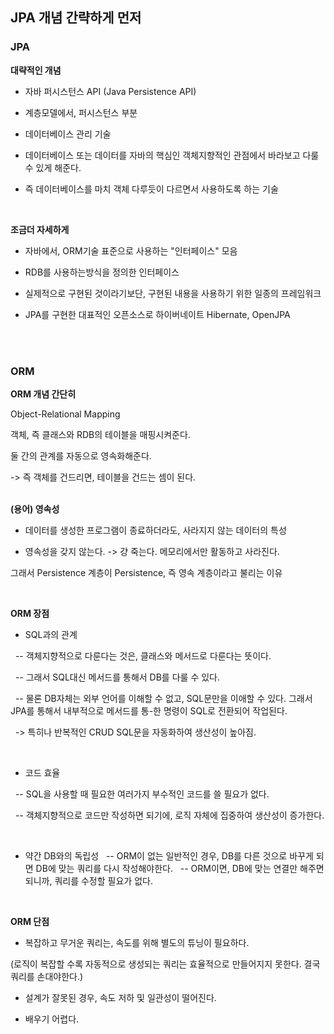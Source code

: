 ## JPA 개념 간략하게 먼저 



### JPA

**대략적인 개념**

* 자바 퍼시스턴스 API (Java Persistence API)

* 계층모델에서, 퍼시스턴스 부분 

* 데이터베이스 관리 기술

* 데이터베이스 또는 데이터를 자바의 핵심인 객체지향적인 관점에서 바라보고 다룰 수 있게 해준다.

* 즉 데이터베이스를 마치 객체 다루듯이 다르면서 사용하도록 하는 기술  

<br>

**조금더 자세하게**

* 자바에서, ORM기술 표준으로 사용하는 "인터페이스" 모음

* RDB를 사용하는방식을 정의한 인터페이스

* 실제적으로 구현된 것이라기보단, 구현된 내용을 사용하기 위한 일종의 프레임워크

* JPA를 구현한 대표적인 오픈소스로 하이버네이트 Hibernate, OpenJPA  


<br><br>
### ORM

**ORM 개념 간단히**

Object-Relational Mapping

객체, 즉 클래스와 RDB의 테이블을 매핑시켜준다.

둘 간의 관계를 자동으로 영속화해준다.

->  즉 객체를 건드리면, 테이블을 건드는 셈이 된다.  
<br>

**(용어) 영속성**

* 데이터를 생성한 프로그램이 종료하더라도, 사라지지 않는 데이터의 특성

* 영속성을 갖지 않는다. -> 걍 죽는다. 메모리에서만 활동하고 사라진다.

그래서 Persistence 계층이 Persistence, 즉 영속 계층이라고 불리는 이유  

<br>

**ORM 장점**

* SQL과의 관계

&nbsp;&nbsp;-- 객체지향적으로 다룬다는 것은, 클래스와 메서드로 다룬다는 뜻이다.

&nbsp;&nbsp;-- 그래서 SQL대신 메서드를 통해서 DB를 다룰 수 있다.

&nbsp;&nbsp;-- 물론 DB자체는 외부 언어를 이해할 수 없고, SQL문만을 이애할 수 있다. 그래서 JPA를 통해서 내부적으로 메서드를 통-한 명령이 SQL로 전환되어 작업된다.

&nbsp;&nbsp;-> 특히나 반복적인 CRUD SQL문을 자동화하여 생산성이 높아짐.  

<br>

* 코드 효율

&nbsp;&nbsp;-- SQL을 사용할 때 필요한 여러가지 부수적인 코드를 쓸 필요가 없다.

&nbsp;&nbsp;-- 객체지향적으로 코드만 작성하면 되기에, 로직 자체에 집중하여 생산성이 증가한다.  


<br>

* 약간 DB와의 독립성
&nbsp;&nbsp;-- ORM이 없는 일반적인 경우, DB를 다른 것으로 바꾸게 되면 DB에 맞는 쿼리를 다시 작성해야한다.
&nbsp;&nbsp;-- ORM이면, DB에 맞는 연결만 해주면 되니까, 쿼리를 수정할 필요가 없다.  
<br>


**ORM 단점**

* 복잡하고 무거운 쿼리는, 속도를 위해 별도의 튜닝이 필요하다.

(로직이 복잡할 수록 자동적으로 생성되는 쿼리는 효율적으로 만들어지지 못한다. 결국 쿼리를 손대야한다.)

* 설계가 잘못된 경우, 속도 저하 및 일관성이 떨어진다.

* 배우기 어렵다.
